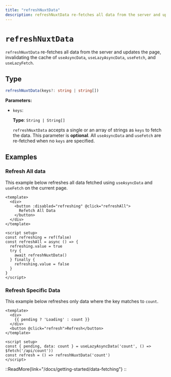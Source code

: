 ```yaml
---
title: "refreshNuxtData"
description: refreshNuxtData re-fetches all data from the server and updates the page.
---
```


# `refreshNuxtData`

`refreshNuxtData` re-fetches all data from the server and updates the page, invalidating the cache of `useAsyncData`, `useLazyAsyncData`, `useFetch`, and `useLazyFetch`.

## Type

```ts
refreshNuxtData(keys?: string | string[])
```

**Parameters:**

* `keys`:

    **Type**: `String | String[]`

    `refreshNuxtData` accepts a single or an array of strings as `keys` to fetch the data. This parameter is **optional**. All `useAsyncData` and `useFetch` are re-fetched when no `keys` are specified.

## Examples

### Refresh All data

This example below refreshes all data fetched using `useAsyncData` and `useFetch` on the current page.

```vue [pages/some-page.vue]
<template>
  <div>
    <button :disabled="refreshing" @click="refreshAll">
      Refetch All Data
    </button>
  </div>
</template>

<script setup>
const refreshing = ref(false)
const refreshAll = async () => {
  refreshing.value = true
  try {
    await refreshNuxtData()
  } finally {
    refreshing.value = false
  }
}
</script>
```

### Refresh Specific Data

This example below refreshes only data where the key matches to `count`.

```vue [pages/some-page.vue]
<template>
  <div>
    {{ pending ? 'Loading' : count }}
  </div>
  <button @click="refresh">Refresh</button>
</template>

<script setup>
const { pending, data: count } = useLazyAsyncData('count', () => $fetch('/api/count'))
const refresh = () => refreshNuxtData('count')
</script>
```

::ReadMore{link="/docs/getting-started/data-fetching"}
::
